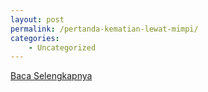 ```yaml
---
layout: post
permalink: /pertanda-kematian-lewat-mimpi/
categories:
    - Uncategorized
---
```


[Baca Selengkapnya](/07)